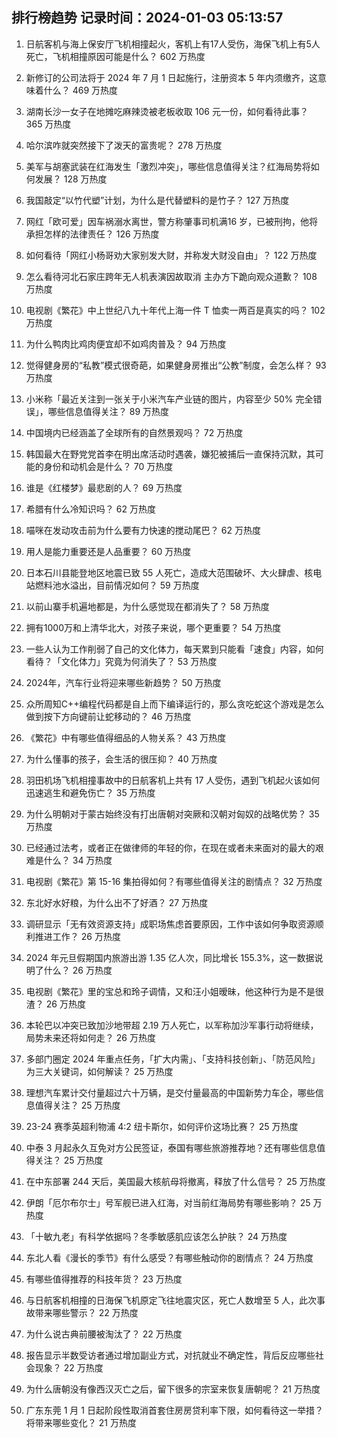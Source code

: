 
## 排行榜趋势 记录时间：2024-01-03 05:13:57
  
  1. 日航客机与海上保安厅飞机相撞起火，客机上有17人受伤，海保飞机上有5人死亡，飞机相撞原因可能是什么？ 602 万热度
    
  2. 新修订的公司法将于 2024 年 7 月 1 日起施行，注册资本 5 年内须缴齐，这意味着什么？ 469 万热度
    
  3. 湖南长沙一女子在地摊吃麻辣烫被老板收取 106 元一份，如何看待此事？ 365 万热度
    
  4. 哈尔滨咋就突然接下了泼天的富贵呢？ 278 万热度
    
  5. 美军与胡塞武装在红海发生「激烈冲突」，哪些信息值得关注？红海局势将如何发展？ 128 万热度
    
  6. 我国敲定“以竹代塑”计划，为什么是代替塑料的是竹子？ 127 万热度
    
  7. 网红「欧可爱」因车祸溺水离世，警方称肇事司机满16 岁，已被刑拘，他将承担怎样的法律责任？ 126 万热度
    
  8. 如何看待「网红小杨哥劝大家别发大财，并称发大财没自由」？ 122 万热度
    
  9. 怎么看待河北石家庄跨年无人机表演因故取消 主办方下跪向观众道歉？ 108 万热度
    
  10. 电视剧《繁花》中上世纪八九十年代上海一件 T 恤卖一两百是真实的吗？ 102 万热度
    
  11. 为什么鸭肉比鸡肉便宜却不如鸡肉普及？ 94 万热度
    
  12. 觉得健身房的“私教”模式很奇葩，如果健身房推出“公教”制度，会怎么样？ 93 万热度
    
  13. 小米称「最近关注到一张关于小米汽车产业链的图片，内容至少 50% 完全错误」，哪些信息值得关注？ 89 万热度
    
  14. 中国境内已经涵盖了全球所有的自然景观吗？ 72 万热度
    
  15. 韩国最大在野党党首李在明出席活动时遇袭，嫌犯被捕后一直保持沉默，其可能的身份和动机会是什么？ 70 万热度
    
  16. 谁是《红楼梦》最悲剧的人？ 69 万热度
    
  17. 希腊有什么冷知识吗？ 62 万热度
    
  18. 喵咪在发动攻击前为什么要有力快速的搅动尾巴？ 62 万热度
    
  19. 用人是能力重要还是人品重要？ 60 万热度
    
  20. 日本石川县能登地区地震已致 55 人死亡，造成大范围破坏、大火肆虐、核电站燃料池水溢出，目前情况如何？ 59 万热度
    
  21. 以前山寨手机遍地都是，为什么感觉现在都消失了？ 58 万热度
    
  22. 拥有1000万和上清华北大，对孩子来说，哪个更重要？ 54 万热度
    
  23. 一些人认为工作削弱了自己的文化体力，每天累到只能看「速食」内容，如何看待？「文化体力」究竟为何消失了？ 53 万热度
    
  24. 2024年，汽车行业将迎来哪些新趋势？ 50 万热度
    
  25. 众所周知C++编程代码都是自上而下编译运行的，那么贪吃蛇这个游戏是怎么做到按下方向键前让蛇移动的？ 46 万热度
    
  26. 《繁花》中有哪些值得细品的人物关系？ 43 万热度
    
  27. 为什么懂事的孩子，会生活的很压抑？ 40 万热度
    
  28. 羽田机场飞机相撞事故中的日航客机上共有 17 人受伤，遇到飞机起火该如何迅速逃生和避免伤亡？ 35 万热度
    
  29. 为什么明朝对于蒙古始终没有打出唐朝对突厥和汉朝对匈奴的战略优势？ 35 万热度
    
  30. 已经通过法考，或者正在做律师的年轻的你，在现在或者未来面对的最大的艰难是什么？ 34 万热度
    
  31. 电视剧《繁花》第 15-16 集拍得如何？有哪些值得关注的剧情点？ 32 万热度
    
  32. 东北好水好粮，为什么出不了好酒？ 27 万热度
    
  33. 调研显示「无有效资源支持」成职场焦虑首要原因，工作中该如何争取资源顺利推进工作？ 26 万热度
    
  34. 2024 年元旦假期国内旅游出游 1.35 亿人次，同比增长 155.3%，这一数据说明了什么？ 26 万热度
    
  35. 电视剧《繁花》里的宝总和玲子调情，又和汪小姐暧昧，他这种行为是不是很渣？ 26 万热度
    
  36. 本轮巴以冲突已致加沙地带超 2.19 万人死亡，以军称加沙军事行动将继续，局势未来还将如何走？ 26 万热度
    
  37. 多部门圈定 2024 年重点任务，「扩大内需」、「支持科技创新」、「防范风险」为三大关键词，如何解读？ 25 万热度
    
  38. 理想汽车累计交付量超过六十万辆，是交付量最高的中国新势力车企，哪些信息值得关注？ 25 万热度
    
  39. 23-24 赛季英超利物浦 4:2 纽卡斯尔，如何评价这场比赛？ 25 万热度
    
  40. 中泰 3 月起永久互免对方公民签证，泰国有哪些旅游推荐地？还有哪些信息值得关注？ 25 万热度
    
  41. 在中东部署 244 天后，美国最大核航母将撤离，释放了什么信号？ 25 万热度
    
  42. 伊朗「厄尔布尔士」号军舰已进入红海，对当前红海局势有哪些影响？ 25 万热度
    
  43. 「十敏九老」有科学依据吗？冬季敏感肌应该怎么护肤？ 24 万热度
    
  44. 东北人看《漫长的季节》有什么感受？有哪些触动你的剧情点？ 24 万热度
    
  45. 有哪些值得推荐的科技年货？ 23 万热度
    
  46. 与日航客机相撞的日海保飞机原定飞往地震灾区，死亡人数增至 5 人，此次事故带来哪些警示？ 22 万热度
    
  47. 为什么说古典前腰被淘汰了？ 22 万热度
    
  48. 报告显示半数受访者通过增加副业方式，对抗就业不确定性，背后反应哪些社会现象？ 22 万热度
    
  49. 为什么唐朝没有像西汉灭亡之后，留下很多的宗室来恢复唐朝呢？ 21 万热度
    
  50. 广东东莞 1 月 1 日起阶段性取消首套住房房贷利率下限，如何看待这一举措？将带来哪些变化？ 21 万热度
    